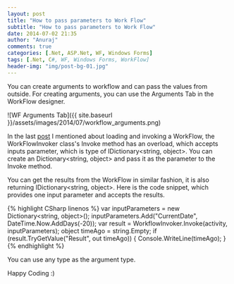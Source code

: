```yaml
---
layout: post
title: "How to pass parameters to Work Flow"
subtitle: "How to pass parameters to Work Flow"
date: 2014-07-02 21:35
author: "Anuraj"
comments: true
categories: [.Net, ASP.Net, WF, Windows Forms]
tags: [.Net, C#, WF, Windows Forms, WorkFlow]
header-img: "img/post-bg-01.jpg"
---
```

You can create arguments to workflow and can pass the values from outside. For creating arguments, you can use the Arguments Tab in the WorkFlow designer.

![WF Arguments Tab]({{ site.baseurl }}/assets/images/2014/07/workflow_arguments.png)

In the last [post](http://www.dotnetthoughts.net/how-to-load-wf-workflows-dynamically/) I mentioned about loading and invoking a WorkFlow, the WorkFlowInvoker class's Invoke method has an overload, which accepts inputs parameter, which is type of IDictionary<string, object>. You can create an Dictionary<string, object> and pass it as the parameter to the Invoke method. 

You can get the results from the WorkFlow in similar fashion, it is also returning IDictionary<string, object>. Here is the code snippet, which provides one input parameter and accepts the results.

{% highlight CSharp linenos %}
var inputParameters = new Dictionary<string, object>();
inputParameters.Add("CurrentDate", DateTime.Now.AddDays(-20));
var result = WorkflowInvoker.Invoke(activity, inputParameters);
object timeAgo = string.Empty;
if (result.TryGetValue("Result", out timeAgo))
{
    Console.WriteLine(timeAgo);
}
{% endhighlight %}

You can use any type as the argument type.

Happy Coding :)

